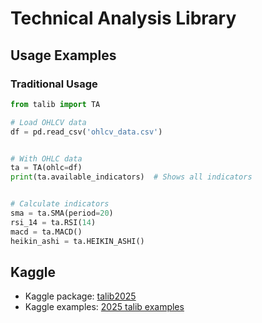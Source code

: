# Technical Analysis Library

## Usage Examples

### Traditional Usage

```python
from talib import TA

# Load OHLCV data
df = pd.read_csv('ohlcv_data.csv')


# With OHLC data
ta = TA(ohlc=df)
print(ta.available_indicators)  # Shows all indicators


# Calculate indicators
sma = ta.SMA(period=20)  
rsi_14 = ta.RSI(14)
macd = ta.MACD()
heikin_ashi = ta.HEIKIN_ASHI()
```


## Kaggle

- Kaggle package: [talib2025](https://www.kaggle.com/datasets/xxxxyyyy80008/talib2025)
- Kaggle examples: [2025 talib examples](https://www.kaggle.com/code/xxxxyyyy80008/2025-talib-examples/)
